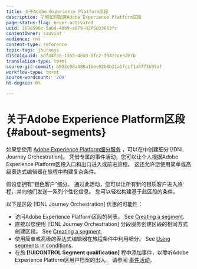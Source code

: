 ```yaml
---
title: 关于Adobe Experience Platform区段
description: 了解如何配置Adobe Experience Platform区段
page-status-flag: never-activated
uuid: 269d590c-5a6d-40b9-a879-02f5033863fc
contentOwner: sauviat
audience: rns
content-type: reference
topic-tags: journeys
discoiquuid: 5df34f55-135a-4ea8-afc2-f9427ce5ae7b
translation-type: tm+mt
source-git-commit: b852c08a488a1bec02b8b31a1fccf1a8773b99af
workflow-type: tm+mt
source-wordcount: '209'
ht-degree: 0%

---
```



# 关于Adobe Experience Platform区段 {#about-segments}

如果您使用 [Adobe Experience Platform细分服务](https://docs.adobe.com/content/help/en/experience-platform/segmentation/home.html) ，可以在中创建细分 [!DNL Journey Orchestration]。 凭借专属的事件活动，您可以让个人根据Adobe Experience Platform区段入口和出口进入或前进旅程。 这还允许您使用简单或高级表达式编辑器在旅程中构建复杂条件。

假设您拥有“银色客户”细分。 通过此活动，您可以让所有新的银质客户进入旅程，并向他们发送一系列个性化信息。 您可以轻松构建基于此区段的条件。

以下是区段 [!DNL Journey Orchestration] 优惠的可能性：

* 访问Adobe Experience Platform区段的列表。 See [Creating a segment](../segment/creating-a-segment.md).
* 直接以您使用 [!DNL Journey Orchestration] 分段服务创建区段的相同方式创建区段。 See [Creating a segment](../segment/creating-a-segment.md).
* 使用简单或高级的表达式编辑器在旅程条件中利用细分。 See [Using segments in conditions](../segment/using-a-segment.md).
* 在旅 **[!UICONTROL Segment qualification]** 程中添加事件，以聆听Adobe Experience Platform区用户档案的出入。 请参阅 [事件活动](../building-journeys/segment-qualification-events.md)。
